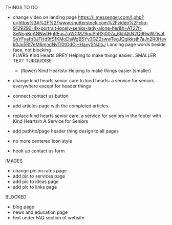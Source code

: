 THINGS TO DO
- change video on landing page
  https://l.messenger.com/l.php?u=https%3A%2F%2Fwww.shutterstock.com%2Fvideo%2Fclip-9129290-4k-portrait-lonely-senior-lady-alone-her&h=AT27f-3eNngKqANNwfHgREusZqWCM7RquPhR3j007a_6khQkN2Q6RwWZjsafSyYFyafb3JFHd9fS1KMoDaWgB5Yy3GZ2swwTegJQglkksjh7aJn2R0Hevk0Ju5Rf7eM6mnoNvTI0tOdCjHHaxySNJIoJ
  Landing page words beside face, not blocking  
  FLWRS Kind Hearts GREY
  Helping to make things easier.. SMALLER TEXT TURQUOISE
  - (flower) Kind Hearts\n Helping to make things easier (smaller)

- change kind hearts senior care to kind hearts: a service for seniors everywhere except for header things
- connect contact us button
- add articles page with the completed articles
- replace kind hearts senior care: a service for seniors in the footer with Kind Hearts/n A Service for Seniors
- add path/to/page header thing design to all pages
 - no more centered icon style

- hook up contact us form


IMAGES
- change pic on rates page
- add pic to services page
- add pic to ideas page
- add pic to links page

BLOCKED
- blog page
- news and education page
- text under FAQ section of website
